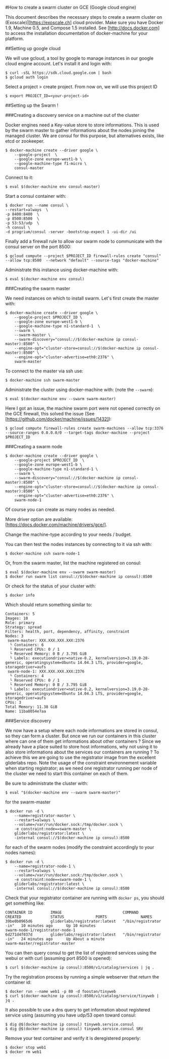 #How to create a swarm cluster on GCE (Google cloud engine)

This document describes the necessary steps to create a swarm cluster on (Exoscale)|[https://exoscale.ch] cloud provider.
Make sure you have Docker 1.9, Machine 0.5, and Compose 1.5 installed.
See [http://docs.docker.com] to access the installation documentation of docker-machine for your platform.

##Setting up google cloud

We will use gcloud, a tool by google to manage instances in our google cloud engine account. Let's install it and login with:

    $ curl -sSL https://sdk.cloud.google.com | bash
    $ gcloud auth login

Select a project > create project. From now on, we will use this project ID

    $ export PROJECT_ID=<your-project-id>

##Setting up the Swarm !

###Creating a discovery service on a machine out of the cluster

Docker engines need a Key-value store to store informations. This is used by the swarm master to gather informations about the nodes joining the managed cluster. We are consul for this purpose, but alternatives exists, like etcd or zookeeper.

    $ docker-machine create --driver google \
        --google-project  \
        --google-zone europe-west1-b \
        --google-machine-type f1-micro \
        consul-master

Connect to it:

    $ eval $(docker-machine env consul-master)

Start a consul container with:

    $ docker run --name consul \
    --restart=always  \
    -p 8400:8400  \
    -p 8500:8500  \
    -p 53:53/udp  \
    -h consul \
    -d progrium/consul -server -bootstrap-expect 1 -ui-dir /ui

Finally add a firewall rule to allow our swarm node to communicate with the consul server on the port 8500:
    
    $ gcloud compute --project $PROJECT_ID firewall-rules create "consul" --allow tcp:8500  --network "default" --source-tags "docker-machine"

Administrate this instance using docker-machine with:

    $ eval $(docker-machine env consul)

###Creating the swarm master

We need instances on which to install swarm. Let's first create the master with:
    
    $ docker-machine create --driver google \
        --google-project $PROJECT_ID \
        --google-zone europe-west1-b \
        --google-machine-type n1-standard-1  \
        --swarm \
        --swarm-master \
        --swarm-discovery="consul://$(docker-machine ip consul-master):8500" \
        --engine-opt="cluster-store=consul://$(docker-machine ip consul-master):8500" \
        --engine-opt="cluster-advertise=eth0:2376" \
        swarm-master

To connect to the master via ssh use:
    
    $ docker-machine ssh swarm-master

Administrate the cluster using docker-machine with: (note the `--swarm`):

    $ eval $(docker-machine env --swarm swarm-master)

Here I got an issue, the machine swarm port were not opened correctly on the GCE firewall, this solved the issue (See [https://github.com/docker/machine/issues/1432]):

    $ gcloud compute firewall-rules create swarm-machines --allow tcp:3376 --source-ranges 0.0.0.0/0 --target-tags docker-machine --project $PROJECT_ID

###Creating a swarm node

    $ docker-machine create --driver google \
        --google-project $PROJECT_ID  \
        --google-zone europe-west1-b \
        --google-machine-type n1-standard-1 \
        --swarm \
        --swarm-discovery="consul://$(docker-machine ip consul-master):8500" \
        --engine-opt="cluster-store=consul://$(docker-machine ip consul-master):8500" \
        --engine-opt="cluster-advertise=eth0:2376" \
        swarm-node-1

Of course you can create as many nodes as needed.

More driver option are available: [https://docs.docker.com/machine/drivers/gce/].

Change the machine-type according to your needs / budget.

You can then test the nodes instances by connecting to it via ssh with:

    $ docker-machine ssh swarm-node-1

Or, from the swarm master, list the machine registered on consul:
    
    $ eval $(docker-machine env --swarm swarm-master)
    $ docker run swarm list consul://$(docker-machine ip consul):8500

Or check for the status of your cluster with:

    $ docker info

Which should return something similar to:

```
Containers: 5
Images: 10
Role: primary
Strategy: spread
Filters: health, port, dependency, affinity, constraint
Nodes: 3
 swarm-master: XXX.XXX.XXX.XXX:2376
  └ Containers: 6
  └ Reserved CPUs: 0 / 1
  └ Reserved Memory: 0 B / 3.795 GiB
  └ Labels: executiondriver=native-0.2, kernelversion=3.19.0-28-generic, operatingsystem=Ubuntu 14.04.3 LTS, provider=google, storagedriver=aufs
 swarm-node-1: XXX.XXX.XXX.XXX:2376
  └ Containers: 4
  └ Reserved CPUs: 0 / 1
  └ Reserved Memory: 0 B / 3.795 GiB
  └ Labels: executiondriver=native-0.2, kernelversion=3.19.0-28-generic, operatingsystem=Ubuntu 14.04.3 LTS, provider=google, storagedriver=aufs
CPUs: 3
Total Memory: 11.38 GiB
Name: 11ba8054e7aa
```

###Service discovery

We now have a setup where each node informations are stored in consul, so they can form a cluster. But once we run our containers in this cluster where can one of them get informations about other containers ? 
Since we already have a place suited to store host informations, why not using it to also store informations about the services our containers are running ?
To achieve this we are going to use the registrator image from the excellent gliderlabs repo. Note the usage of the constraint environnement variable when starting registrator; as we need one registrator running per node of the cluster we need to start this container on each of them. 

Be sure to administrate the cluster with:

    $ eval "$(docker-machine env --swarm swarm-master)"

for the swarm-master

    $ docker run -d \
        --name=registrator-master \
        --restart=always \
        --volume=/var/run/docker.sock:/tmp/docker.sock \
        -e constraint:node==swarm-master \
        gliderlabs/registrator:latest \
        -internal consul://$(docker-machine ip consul):8500

for each of the swarm nodes (modify the constraint accordingly to your nodes names):

    $ docker run -d \
        --name=registrator-node-1 \
        --restart=always \
        --volume=/var/run/docker.sock:/tmp/docker.sock \
        -e constraint:node==swarm-node-1 \
        gliderlabs/registrator:latest \
        -internal consul://$(docker-machine ip consul):8500

Check that your registrator container are running with `docker ps`, you should get something like:

```
CONTAINER ID        IMAGE                           COMMAND                  CREATED             STATUS              PORTS               NAMES
39be0b0965d6        gliderlabs/registrator:latest   "/bin/registrator -in"   10 minutes ago      Up 10 minutes                           swarm-node-1/registrator-node-1
6d271d4f037d        gliderlabs/registrator:latest   "/bin/registrator -in"   24 minutes ago      Up About a minute                       swarm-master/registrator-master
```

You can then query consul to get the list of registered services using the webui or with curl (assuming port 8500 is opened):

    $ curl $(docker-machine ip consul):8500/v1/catalog/services | jq .

Try the registration process by running a simple webserver that return the container id:

    $ docker run --name web1 -p 80 -d foostan/tinyweb
    $ curl $(docker-machine ip consul):8500/v1/catalog/service/tinyweb | jq .

It also possible to use a dns query to get information about registered service using (assuming you have udp/53 open toward consul:

    $ dig @$(docker-machine ip consul) tinyweb.service.consul
    $ dig @$(docker-machine ip consul) tinyweb.service.consul SRV

Remove your test container and verify it is deregistered properly:

    $ docker stop web1
    $ docker rm web1






